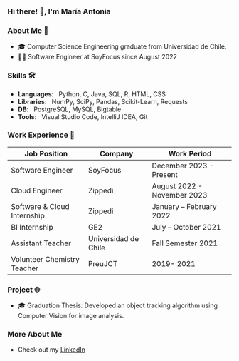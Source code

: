 ### Hi there! 👋, I'm María Antonia

### About Me 🚀
- 🎓 Computer Science Engineering graduate from Universidad de Chile.
- 👩‍💻 Software Engineer at SoyFocus since August 2022

### Skills 🛠️
- **Languages**: &nbsp; Python, C, Java, SQL, R, HTML, CSS
- **Libraries**: &nbsp; NumPy, SciPy, Pandas, Scikit-Learn, Requests
- **DB**: &nbsp; PostgreSQL, MySQL, Bigtable
- **Tools**: &nbsp; Visual Studio Code, IntelliJ IDEA, Git

### Work Experience 👔
| Job Position                  | Company                | Work Period                 |
| ----------------------------- | ---------------------- | --------------------------- |
| Software Engineer                | SoyFocus                | December 2023 - Present    |
| Cloud Engineer                | Zippedi                | August 2022 - November 2023    |
| Software & Cloud Internship    | Zippedi                | January – February 2022     |
| BI Internship                 | GE2                    | July – October 2021         |
| Assistant Teacher             | Universidad de Chile    | Fall Semester 2021          |
| Volunteer Chemistry Teacher   | PreuJCT                | 2019- 2021               |

### Project 🌐
- 🎓 Graduation Thesis: Developed an object tracking algorithm using Computer Vision for image analysis.

### More About Me
- Check out my [LinkedIn](https://www.linkedin.com/in/mar%C3%ADa-antonia-hern%C3%A1ndez-ram%C3%ADrez-544897217/)


<!--
**mari-hernandez/mari-hernandez** is a ✨ _special_ ✨ repository because its `README.md` (this file) appears on your GitHub profile.

Here are some ideas to get you started:

- 🔭 I’m currently working on ...
- 🌱 I’m currently learning ...
- 👯 I’m looking to collaborate on ...
- 🤔 I’m looking for help with ...
- 💬 Ask me about ...
- 📫 How to reach me: ...
- 😄 Pronouns: ...
- ⚡ Fun fact: ...
-->


